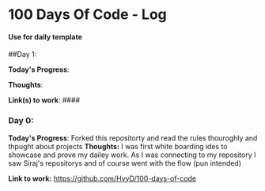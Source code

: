 # 100 Days Of Code - Log

#### Use for daily template ### 
##Day 1: 

**Today's Progress**:

**Thoughts**: 

**Link(s) to work**: ####






### Day 0: 
**Today's Progress**: Forked this repositorty and read the rules thouroghly and thpught about projects
**Thoughts:**  I was first white boarding ides to showcase and prove my dailey work. As I was connecting to my repository I saw Siraj's repositorys and of course went with the flow (pun intended)

**Link to work:** https://github.com/HvyD/100-days-of-code

